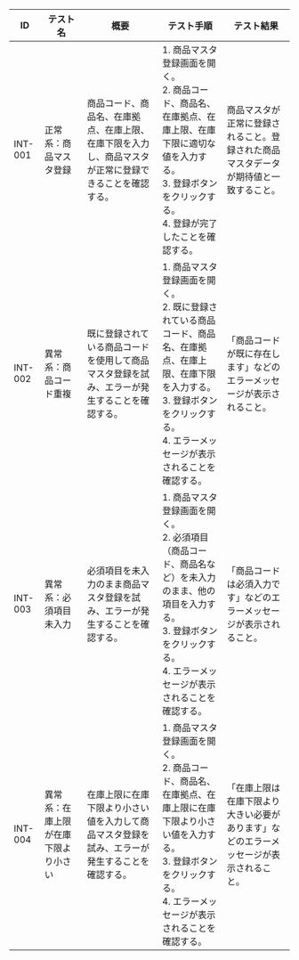 | ID | テスト名 | 概要 | テスト手順 | テスト結果 |
|------|----------|--------|------------|------------|
| INT-001 | 正常系：商品マスタ登録 | 商品コード、商品名、在庫拠点、在庫上限、在庫下限を入力し、商品マスタが正常に登録できることを確認する。 | 1. 商品マスタ登録画面を開く。<br>2. 商品コード、商品名、在庫拠点、在庫上限、在庫下限に適切な値を入力する。<br>3. 登録ボタンをクリックする。<br>4. 登録が完了したことを確認する。 | 商品マスタが正常に登録されること。登録された商品マスタデータが期待値と一致すること。 |
| INT-002 | 異常系：商品コード重複 | 既に登録されている商品コードを使用して商品マスタ登録を試み、エラーが発生することを確認する。 | 1. 商品マスタ登録画面を開く。<br>2. 既に登録されている商品コード、商品名、在庫拠点、在庫上限、在庫下限を入力する。<br>3. 登録ボタンをクリックする。<br>4. エラーメッセージが表示されることを確認する。 | 「商品コードが既に存在します」などのエラーメッセージが表示されること。 |
| INT-003 | 異常系：必須項目未入力 | 必須項目を未入力のまま商品マスタ登録を試み、エラーが発生することを確認する。 | 1. 商品マスタ登録画面を開く。<br>2. 必須項目（商品コード、商品名など）を未入力のまま、他の項目を入力する。<br>3. 登録ボタンをクリックする。<br>4. エラーメッセージが表示されることを確認する。 | 「商品コードは必須入力です」などのエラーメッセージが表示されること。 |
| INT-004 | 異常系：在庫上限が在庫下限より小さい | 在庫上限に在庫下限より小さい値を入力して商品マスタ登録を試み、エラーが発生することを確認する。 | 1. 商品マスタ登録画面を開く。<br>2. 商品コード、商品名、在庫拠点、在庫上限に在庫下限より小さい値を入力する。<br>3. 登録ボタンをクリックする。<br>4. エラーメッセージが表示されることを確認する。 | 「在庫上限は在庫下限より大きい必要があります」などのエラーメッセージが表示されること。 | 